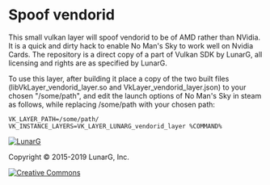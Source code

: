 # Spoof vendorid

This small vulkan layer will spoof vendorid to be of AMD rather than NVidia. It is a quick and dirty hack to enable No Man's Sky to work well on Nvidia Cards.
The repository is a direct copy of a part of Vulkan SDK by LunarG, all licensing and rights are as specified by LunarG.

To use this layer, after building it place a copy of the two built files (libVkLayer_vendorid_layer.so and VkLayer_vendorid_layer.json) to your chosen "/some/path", and edit the launch options of No Man's Sky in steam as follows, while replacing /some/path with your chosen path:

    VK_LAYER_PATH=/some/path/ VK_INSTANCE_LAYERS=VK_LAYER_LUNARG_vendorid_layer %COMMAND%

[![LunarG][1]][2]

[1]: https://vulkan.lunarg.com/img/LunarGLogo.png "www.LunarG.com"
[2]: https://www.LunarG.com/

Copyright &copy; 2015-2019 LunarG, Inc.

[![Creative Commons][3]][4]

[3]: https://i.creativecommons.org/l/by-nd/4.0/88x31.png "Creative Commons License"
[4]: https://creativecommons.org/licenses/by-nd/4.0/
